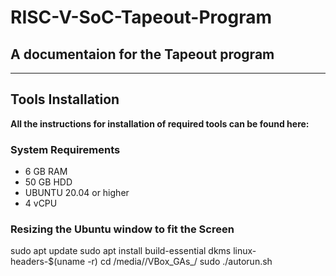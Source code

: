 # RISC-V-SoC-Tapeout-Program

## A documentaion for the Tapeout program
------------------------------------------------------------------------------------------------
## Tools Installation 

**All the instructions for installation of required tools can be found here:**

### System Requirements

- 6 GB RAM
- 50 GB HDD
- UBUNTU 20.04 or higher
- 4 vCPU

### Resizing the Ubuntu window to fit the Screen

sudo apt update
sudo apt install build-essential dkms linux-headers-$(uname -r)
cd /media/<your-username>/VBox_GAs_<version>/
sudo ./autorun.sh





